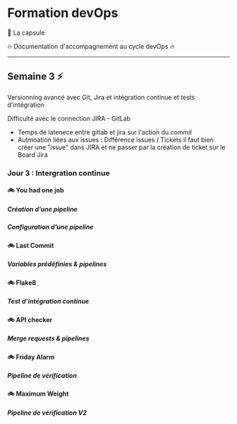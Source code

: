 # Formation devOps

:pill: La capsule

:fire:  Documentation d'accompagnement au cycle devOps :fire:

---

## Semaine 3 :zap:

Versionning avancé avec Git, Jira et intégration continue et tests d'intégration

Difficulté avec le connection JIRA - GitLab

- Temps de latenece entre gitlab et jira sur l'action du commit
- Autmoation liées aux issues : Différence issues / Tickets il faut bien créer une "issue" dans JIRA et ne passer par la création de ticket sur le Board Jira


### Jour 3 : Intergration continue

#### :bike: You had one job

##### Création d’une pipeline

##### Configuration d’une pipeline

#### :bike: Last Commit

##### Variables prédéfinies & pipelines

#### :bike: Flake8

##### Test d’intégration continue

#### :bike: API checker

##### Merge requests & pipelines

#### :bike: Friday Alarm

##### Pipeline de vérification

#### :bike: Maximum Weight

##### Pipeline de vérification V2


